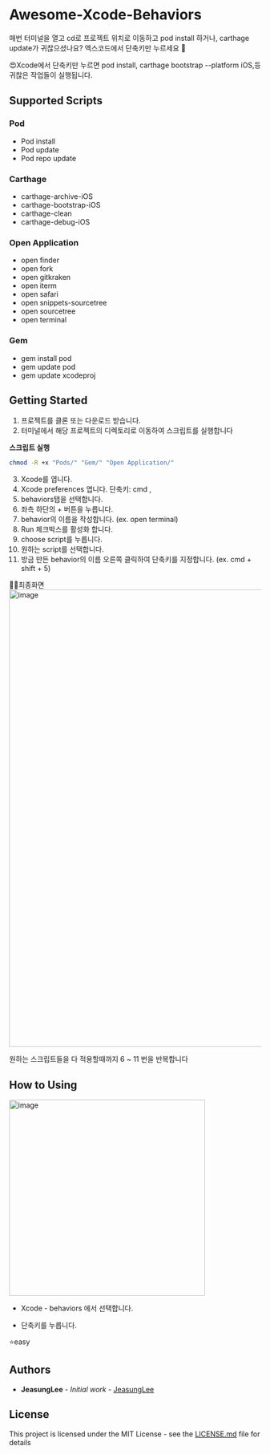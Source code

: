 # Awesome-Xcode-Behaviors
매번 터미널을 열고 cd로 프로젝트 위치로 이동하고 pod install 하거나, carthage update가 귀찮으셨나요?
엑스코드에서 단축키만 누르세요 💯

😍Xcode에서 단축키만 누르면 pod install, carthage bootstrap --platform iOS,등 귀찮은 작업들이 실행됩니다.

## Supported Scripts
### Pod
- Pod install
- Pod update
- Pod repo update
### Carthage
- carthage-archive-iOS
-	carthage-bootstrap-iOS
-	carthage-clean
-	carthage-debug-iOS
### Open Application
-	open finder
-	open fork
-	open gitkraken
-	open iterm
-	open safari
-	open snippets-sourcetree
-	open sourcetree
-	open terminal
### Gem
- gem install pod
-	gem update pod
-	gem update xcodeproj

## Getting Started

1. 프로젝트를 클론 또는 다운로드 받습니다.
2. 터미널에서 해당 프로젝트의 디렉토리로 이동하여 스크립트를 실행합니다 

**스크립트 실행** 
```bash
chmod -R +x "Pods/" "Gem/" "Open Application/"
```
3. Xcode를 엽니다.
4. Xcode preferences 엽니다. 단축키: cmd   ,
5. behaviors탭을 선택합니다.
6. 좌측 하단의 + 버튼을 누릅니다.
7. behavior의 이름을 작성합니다. (ex. open terminal)
8. Run 체크박스를 활성화 합니다.
9. choose script를 누릅니다.
10. 원하는 script를 선택합니다.
11. 방금 만든 behavior의 이름 오른쪽 클릭하여 단축키를 지정합니다. (ex. cmd + shift + 5)

🎉🎊최종화면
<img width="912" alt="image" src="https://user-images.githubusercontent.com/13097922/61684922-f96ce700-ad55-11e9-95ea-a44b4fab1e7b.png">

원하는 스크립트들을 다 적용할때까지 6 ~ 11 번을 반복합니다

## How to Using
<img width="391" alt="image" src="https://user-images.githubusercontent.com/13097922/61765158-d6563c00-ae16-11e9-94d7-6af61f501acc.png">

- Xcode - behaviors 에서 선택합니다.

- 단축키를 누릅니다.

⭐️easy
## Authors

* **JeasungLee** - *Initial work* - [JeasungLee](https://github.com/JeaSungLEE)

## License

This project is licensed under the MIT License - see the [LICENSE.md](LICENSE.md) file for details

